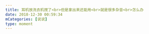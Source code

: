 ```yaml
---
title: 耳机放洗衣机搅了<br>但是拿出来还能用<br>就是很多杂音<br>怎么办
date: 2018-12-30 00:59:34
mCategories: [说说]
type: moment
---
```


<div id="pics-20181230005934"></div>

<script src="/lib/moment/pics.js"></script>
<script>
var data = [
    {"link": "2018-12-30_000005.jpeg", "type": "shuoshuo"}
];
picsRender(data, "pics-20181230005934");
</script>
